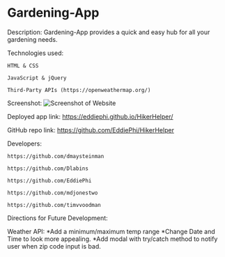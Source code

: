 # Gardening-App


Description:
    Gardening-App provides a quick and easy hub for all your gardening needs.

Technologies used:
    
    HTML & CSS
    
    JavaScript & jQuery
    
    Third-Party APIs (https://openweathermap.org/)

Screenshot: ![Screenshot of Website](./Assets/hikerHelper_screenshot2.png)

Deployed app link: https://eddiephi.github.io/HikerHelper/

GitHub repo link:  https://github.com/EddiePhi/HikerHelper

Developers:

    https://github.com/dmaysteinman

    https://github.com/Dlabins
    
    https://github.com/EddiePhi

    https://github.com/mdjonestwo
    
    https://github.com/timvvoodman






Directions for Future Development:

Weather API: 
*Add a minimum/maximum temp range
*Change Date and Time to look more appealing.
*Add modal with try/catch method to notify user when zip code input is bad.
